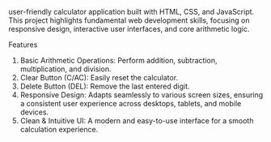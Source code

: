 user-friendly calculator application built with HTML, CSS, and JavaScript. 
This project highlights fundamental web development skills, focusing on responsive design, interactive user interfaces, and core arithmetic logic.

Features
1. Basic Arithmetic Operations: Perform addition, subtraction, multiplication, and division.
2. Clear Button (C/AC): Easily reset the calculator.
3. Delete Button (DEL): Remove the last entered digit.
4. Responsive Design: Adapts seamlessly to various screen sizes, ensuring a consistent user experience across desktops, tablets, and mobile devices.
5. Clean & Intuitive UI: A modern and easy-to-use interface for a smooth calculation experience.
